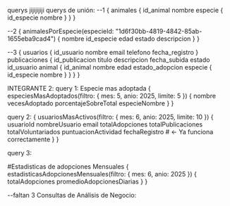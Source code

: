 querys jijijijiji
querys de unión:
--1
{
  animales {
    id_animal
    nombre
    especie {
      id_especie
      nombre
    }
  }
}

--2
{
  animalesPorEspecie(especieId: "1d6f30bb-4819-4842-85ab-1655eba9cad4") {
    nombre
    id_especie
    edad
    estado
    descripcion
  }
}

--3
{
  usuarios {
    id_usuario
    nombre
    email
    telefono
    fecha_registro
  }
  publicaciones {
    id_publicacion
    titulo
    descripcion
    fecha_subida
    estado
    id_usuario
    animal {
      id_animal
      nombre
      edad
      estado_adopcion
      especie {
        id_especie
        nombre
      }
    }
  }
}

INTEGRANTE 2:
query 1:
Especie mas adoptada
{
  especiesMasAdoptados(filtro: { mes: 5, anio: 2025, limite: 5 }) {
    nombre
    vecesAdoptado
    porcentajeSobreTotal
    especieNombre
  }
}

query 2:
{
  usuariosMasActivos(filtro: { mes: 6, anio: 2025, limite: 10 }) {
    usuarioId
    nombreUsuario
    email
    totalAdopciones
    totalPublicaciones
    totalVoluntariados
    puntuacionActividad
    fechaRegistro  # ← Ya funciona correctamente
  }
}

query 3:

#Estadisticas de adopciones Mensuales
{
  estadisticasAdopcionesMensuales(filtro: { mes: 6, anio: 2025 }) {
    totalAdopciones
    promedioAdopcionesDiarias
  }
}

--faltan 3 Consultas de Análisis de Negocio: